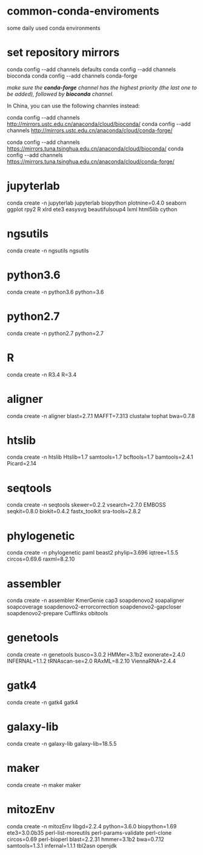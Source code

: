 # common-conda-enviroments
some daily used conda environments


# set repository mirrors

  conda config --add channels defaults
  conda config --add channels bioconda
  conda config --add channels conda-forge

*make sure the **conda-forge** channel has the highest priority (the last one to be added), followed by **bioconda** channel.*

In China, you can use the following channles instead:

  conda config --add channels http://mirrors.ustc.edu.cn/anaconda/cloud/bioconda/
  conda config --add channels http://mirrors.ustc.edu.cn/anaconda/cloud/conda-forge/

  conda config --add channels https://mirrors.tuna.tsinghua.edu.cn/anaconda/cloud/bioconda/
  conda config --add channels https://mirrors.tuna.tsinghua.edu.cn/anaconda/cloud/conda-forge/


# jupyterlab

  conda create -n jupyterlab jupyterlab biopython plotnine=0.4.0 seaborn ggplot rpy2 R xlrd ete3 easysvg beautifulsoup4 lxml html5lib cython

# ngsutils
  conda create -n ngsutils ngsutils

# python3.6
  conda create -n python3.6 python=3.6

# python2.7
  conda create -n python2.7 python=2.7

# R
  conda create -n R3.4 R=3.4

# aligner
  conda create -n aligner blast=2.7.1 MAFFT=7.313 clustalw tophat
    bwa=0.7.8
    
# htslib
  conda create -n htslib  Htslib=1.7 samtools=1.7 bcftools=1.7 bamtools=2.4.1 Picard=2.14

# seqtools
  conda create -n seqtools skewer=0.2.2 vsearch=2.7.0 EMBOSS seqkit=0.8.0 biokit=0.4.2  fastx_toolkit sra-tools=2.8.2

# phylogenetic
  conda create -n phylogenetic paml beast2 phylip=3.696 iqtree=1.5.5 circos=0.69.6 raxml=8.2.10

# assembler
  conda create -n assembler KmerGenie cap3 soapdenovo2 soapaligner soapcoverage  soapdenovo2-errorcorrection soapdenovo2-gapcloser soapdenovo2-prepare Cufflinks obitools

# genetools
  conda create -n genetools busco=3.0.2 HMMer=3.1b2 exonerate=2.4.0  INFERNAL=1.1.2 tRNAscan-se=2.0 RAxML=8.2.10 ViennaRNA=2.4.4

# gatk4
conda create -n gatk4  gatk4

# galaxy-lib
  conda create -n galaxy-lib galaxy-lib=18.5.5

# maker
  conda create -n maker maker
  
# mitozEnv
  conda create  -n mitozEnv libgd=2.2.4 python=3.6.0 biopython=1.69 ete3=3.0.0b35 perl-list-moreutils perl-params-validate perl-clone circos=0.69 perl-bioperl blast=2.2.31  hmmer=3.1b2  bwa=0.7.12 samtools=1.3.1 infernal=1.1.1 tbl2asn openjdk

